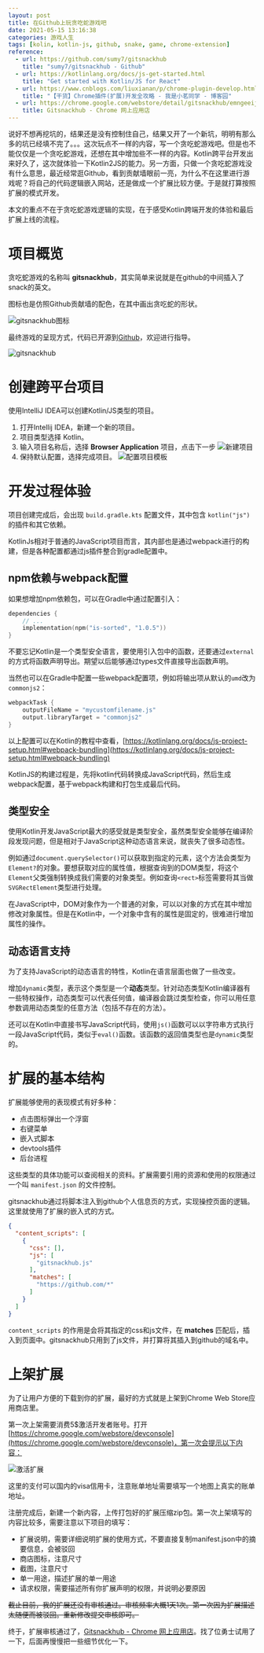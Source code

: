 ```yaml
---
layout: post
title: 在Github上玩贪吃蛇游戏吧
date: 2021-05-15 13:16:38
categories: 游戏人生
tags: [kolin, kotlin-js, github, snake, game, chrome-extension]
reference:
  - url: https://github.com/sumy7/gitsnackhub
    title: "sumy7/gitsnackhub - Github"
  - url: https://kotlinlang.org/docs/js-get-started.html
    title: "Get started with Kotlin/JS for React"
  - url: https://www.cnblogs.com/liuxianan/p/chrome-plugin-develop.html
    title: "【干货】Chrome插件(扩展)开发全攻略 - 我是小茗同学 - 博客园"
  - url: https://chrome.google.com/webstore/detail/gitsnackhub/emngeeijijgenmejojhkdigiblicfdbe
    title: Gitsnackhub - Chrome 网上应用店
---
```


说好不想再挖坑的，结果还是没有控制住自己，结果又开了一个新坑，明明有那么多的坑已经填不完了。。。这次玩点不一样的内容，写一个贪吃蛇游戏吧。但是也不能仅仅是一个贪吃蛇游戏，还想在其中增加些不一样的内容。Kotlin跨平台开发出来好久了，这次就体验一下Kotlin2JS的能力。另一方面，只做一个贪吃蛇游戏没有什么意思，最近经常逛Github，看到贡献墙眼前一亮，为什么不在这里进行游戏呢？将自己的代码逻辑嵌入网站，还是做成一个扩展比较方便。于是就打算按照扩展的模式开发。

本文的重点不在于贪吃蛇游戏逻辑的实现，在于感受Kotlin跨端开发的体验和最后扩展上线的流程。

# 项目概览

贪吃蛇游戏的名称叫 **gitsnackhub**，其实简单来说就是在github的中间插入了snack的英文。

图标也是仿照Github贡献墙的配色，在其中画出贪吃蛇的形状。

![gitsnackhub图标](./2-2.png)

最终游戏的呈现方式，代码已开源到[Github](https://github.com/sumy7/gitsnackhub)，欢迎进行指导。

![gitsnackhub](./2-1.png)

# 创建跨平台项目

使用IntelliJ IDEA可以创建Kotlin/JS类型的项目。

1. 打开Intellij IDEA，新建一个新的项目。
2. 项目类型选择 Kotlin。
3. 输入项目名称后，选择 **Browser Application** 项目，点击下一步
   ![新建项目](./1-1.png)
4. 保持默认配置，选择完成项目。
   ![配置项目模板](./1-2.png)

# 开发过程体验

项目创建完成后，会出现 `build.gradle.kts` 配置文件，其中包含 `kotlin("js")` 的插件和其它依赖。

KotlinJs相对于普通的JavaScript项目而言，其内部也是通过webpack进行的构建，但是各种配置都通过js插件整合到gradle配置中。

## npm依赖与webpack配置

如果想增加npm依赖包，可以在Gradle中通过配置引入：

```kotlin
dependencies {
    // ...
    implementation(npm("is-sorted", "1.0.5"))
}
```

不要忘记Kotlin是一个类型安全语言，要使用引入包中的函数，还要通过`external`的方式将函数声明导出。期望以后能够通过types文件直接导出函数声明。

当然也可以在Gradle中配置一些webpack配置项，例如将输出项从默认的`umd`改为`commonjs2`：

```kotlin
webpackTask {
    outputFileName = "mycustomfilename.js"
    output.libraryTarget = "commonjs2"
}
```

以上配置可以在Kotlin的教程中查看，[https://kotlinlang.org/docs/js-project-setup.html#webpack-bundling](https://kotlinlang.org/docs/js-project-setup.html#webpack-bundling)

KotlinJS的构建过程是，先将kotlin代码转换成JavaScript代码，然后生成webpack配置，基于webpack构建和打包生成最后代码。

## 类型安全

使用Kotlin开发JavaScript最大的感受就是类型安全，虽然类型安全能够在编译阶段发现问题，但是相对于JavaScript这种动态语言来说，就丧失了很多动态性。

例如通过`document.querySelector()`可以获取到指定的元素，这个方法会类型为`Element?`的对象。要想获取对应的属性值，根据查询到的DOM类型，将这个`Element`父类强制转换成我们需要的对象类型。例如查询`<rect>`标签需要将其当做`SVGRectElement`类型进行处理。

在JavaScript中，DOM对象作为一个普通的对象，可以以对象的方式在其中增加修改对象属性。但是在Kotlin中，一个对象中含有的属性是固定的，很难进行增加属性的操作。

## 动态语言支持

为了支持JavaScript的动态语言的特性，Kotlin在语言层面也做了一些改变。

增加`dynamic`类型，表示这个类型是一个**动态**类型。针对动态类型Kotlin编译器有一些特权操作，动态类型可以代表任何值，编译器会跳过类型检查，你可以用任意参数调用动态类型的任意方法（包括不存在的方法）。

还可以在Kotlin中直接书写JavaScript代码，使用`js()`函数可以以字符串方式执行一段JavaScript代码，类似于`eval()`函数。该函数的返回值类型也是`dynamic`类型的。

# 扩展的基本结构

扩展能够使用的表现模式有好多种：

+ 点击图标弹出一个浮窗
+ 右键菜单
+ 嵌入式脚本
+ devtools插件
+ 后台进程

这些类型的具体功能可以查阅相关的资料。扩展需要引用的资源和使用的权限通过一个叫 `manifest.json` 的文件控制。

gitsnackhub通过将脚本注入到github个人信息页的方式，实现操控页面的逻辑。这里就使用了扩展的嵌入式的方式。

```json
{
  "content_scripts": [
    {
      "css": [],
      "js": [
        "gitsnackhub.js"
      ],
      "matches": [
        "https://github.com/*"
      ]
    }
  ]
}
```

`content_scripts` 的作用是会将其指定的css和js文件，在 **matches** 匹配后，插入到页面中。gitsnackhub只用到了js文件，并打算将其插入到github的域名中。

# 上架扩展

为了让用户方便的下载到你的扩展，最好的方式就是上架到Chrome Web Store应用商店里。

第一次上架需要消费5$激活开发者账号。打开[https://chrome.google.com/webstore/devconsole](https://chrome.google.com/webstore/devconsole)，第一次会提示以下内容：

![激活扩展](./4-1.png)

这里的支付可以国内的visa信用卡，注意账单地址需要填写一个地图上真实的账单地址。

注册完成后，新建一个新内容，上传打包好的扩展压缩zip包。第一次上架填写的内容比较多，需要注意以下项目的填写：

+ 扩展说明，需要详细说明扩展的使用方式，不要直接复制manifest.json中的摘要信息，会被驳回
+ 商店图标，注意尺寸
+ 截图，注意尺寸
+ 单一用途，描述扩展的单一用途
+ 请求权限，需要描述所有你扩展声明的权限，并说明必要原因

~~截止目前，我的扩展还没有审核通过。审核频率大概1天1次。第一次因为扩展描述太随便而被驳回。重新修改提交审核即可。~~

终于，扩展审核通过了，[Gitsnackhub - Chrome 网上应用店](https://chrome.google.com/webstore/detail/gitsnackhub/emngeeijijgenmejojhkdigiblicfdbe)。找了位勇士试用了一下，后面再慢慢把一些细节优化一下。
